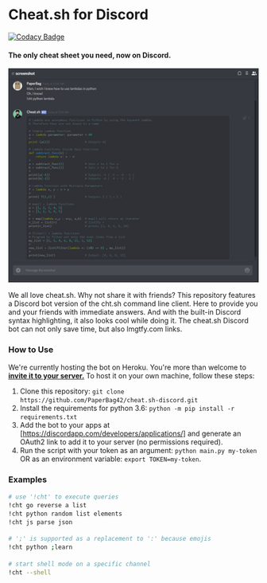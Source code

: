 # Cheat.sh for Discord

[![Codacy Badge](https://api.codacy.com/project/badge/Grade/97a2aced6ded4c6691d07492a1016e48)](https://app.codacy.com/app/PaperBag42/cheat.sh-discord?utm_source=github.com&utm_medium=referral&utm_content=PaperBag42/cheat.sh-discord&utm_campaign=Badge_Grade_Dashboard)

#### The only cheat sheet you need, now on Discord.

![screenshot](bot_info/screenshot.png)

We all love cheat.sh. Why not share it with friends?
This repository features a Discord bot version of the cht.sh command line client. Here to provide you and your friends with immediate answers. And with the built-in Discord syntax highlighting, it also looks cool while doing it.
The cheat.sh Discord bot can not only save time, but also lmgtfy.com links.

### How to Use
We're currently hosting the bot on Heroku. You're more than welcome to [**invite it to your server.**](https://discordapp.com/api/oauth2/authorize?client_id=467997310790402060&scope=bot&permissions=0 "invite link")
To host it on your own machine, follow these steps:
1. Clone this repository: `git clone https://github.com/PaperBag42/cheat.sh-discord.git`
2. Install the requirements for python 3.6: `python -m pip install -r requirements.txt`
3. Add the bot to your apps at [https://discordapp.com/developers/applications/] and generate an OAuth2 link to add it to your server (no permissions required).
4. Run the script with your token as an argument: `python main.py my-token` OR as an environment variable: `export TOKEN=my-token`.

### Examples
```bash
# use '!cht' to execute queries
!cht go reverse a list
!cht python random list elements
!cht js parse json

# ';' is supported as a replacement to ':' because emojis
!cht python ;learn

# start shell mode on a specific channel
!cht --shell
```
